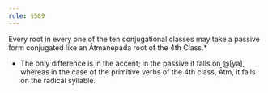 ```yaml
---
rule: §589
---
```


Every root in every one of the ten conjugational classes may take a passive form conjugated like an Ātmanepada root of the 4th Class.*

- The only difference is in the accent; in the passive it falls on @[ya], whereas in the case of the primitive verbs of the 4th class, Ātm, it falls on the radical syllable.